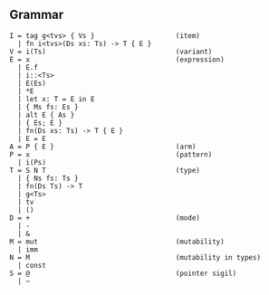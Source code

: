 ## Grammar ##

    I = tag g<tvs> { Vs }                    (item)
      | fn i<tvs>(Ds xs: Ts) -> T { E }
    V = i(Ts)                                (variant)
    E = x                                    (expression)
      | E.f
      | i::<Ts>
      | E(Es)
      | *E
      | let x: T = E in E
      | { Ms fs: Es }
      | alt E { As }
      | { Es; E }
      | fn(Ds xs: Ts) -> T { E }
      | E = E
    A = P { E }                              (arm)
    P = x                                    (pattern)
      | i(Ps)
    T = S N T                                (type)
      | { Ns fs: Ts }
      | fn(Ds Ts) -> T
      | g<Ts>
      | tv
      | ()
    D = +                                    (mode)
      | -
      | &
    M = mut                                  (mutability)
      | imm
    N = M                                    (mutability in types)
      | const
    S = @                                    (pointer sigil)
      | ~
    

